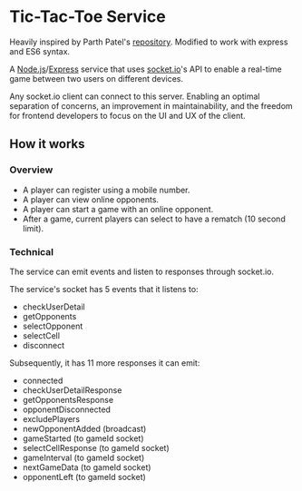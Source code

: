 # Tic-Tac-Toe Service

Heavily inspired by Parth Patel's [repository](https://github.com/myvsparth/react-js-tic-tac-toe). Modified to work with express and ES6 syntax.
 
A [Node.js](https://nodejs.org/)/[Express](https://expressjs.com/) service that uses [socket.io](https://socket.io/)'s API to enable a real-time game between two users on different devices.

Any socket.io client can connect to this server. Enabling an optimal separation of concerns, an improvement in maintainability, and the freedom for frontend developers to focus on the UI and UX of the client.

## How it works

### Overview

- A player can register using a mobile number.
- A player can view online opponents.
- A player can start a game with an online opponent.
- After a game, current players can select to have a rematch (10 second limit).

### Technical

The service can emit events and listen to responses through socket.io.

The service's socket has 5 events that it listens to:

- checkUserDetail
- getOpponents
- selectOpponent
- selectCell
- disconnect

Subsequently, it has 11 more responses it can emit:

- connected
- checkUserDetailResponse
- getOpponentsResponse
- opponentDisconnected
- excludePlayers
- newOpponentAdded (broadcast)
- gameStarted (to gameId socket)
- selectCellResponse (to gameId socket)
- gameInterval (to gameId socket)
- nextGameData (to gameId socket)
- opponentLeft (to gameId socket)

